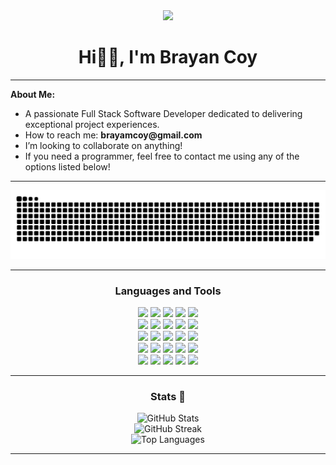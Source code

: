 <div id="header" align="center">
    <img src="https://res.cloudinary.com/highereducation/images/f_auto,q_auto/v1659635843/BestColleges.com/Bootcamp-Student-Learning-to-Code_301240e55a/Bootcamp-Student-Learning-to-Code_301240e55a.jpg" width="200" />
    <h1 align="center">Hi👋🏼, I'm Brayan Coy</h1>
</div>

---

**About Me:**

- A passionate Full Stack Software Developer dedicated to delivering exceptional project experiences.
- How to reach me: __brayamcoy@gmail.com__
- I’m looking to collaborate on anything!
- If you need a programmer, feel free to contact me using any of the options listed below!

---

<div align="center">
  <a href="https://1999azzar.github.io/1999AZZAR/">
    <img src="https://github.com/DHANOLA/DHANOLA/raw/output/github-contribution-grid-snake.svg" alt="snake">
  </a>
</div>

---

<div align="center">
    <h3>Languages and Tools</h3>
    <code><img width="15%" src="https://www.vectorlogo.zone/logos/reactjs/reactjs-ar21.svg"></code>
    <code><img width="15%" src="https://www.vectorlogo.zone/logos/w3_css/w3_css-ar21.svg"></code>
    <code><img width="15%" src="https://www.vectorlogo.zone/logos/nodejs/nodejs-ar21.svg"></code>
    <code><img width="15%" src="https://www.vectorlogo.zone/logos/javascript/javascript-ar21.svg"></code>
    <code><img width="15%" src="https://www.vectorlogo.zone/logos/expressjs/expressjs-ar21.svg"></code>
    <br />
    <code><img width="15%" src="https://www.vectorlogo.zone/logos/python/python-ar21.svg"></code>
    <code><img width="15%" src="https://www.vectorlogo.zone/logos/getbootstrap/getbootstrap-ar21.svg"></code>
    <code><img width="15%" src="https://www.vectorlogo.zone/logos/djangoproject/djangoproject-ar21.svg"></code>
    <code><img width="15%" src="https://www.vectorlogo.zone/logos/jestjsio/jestjsio-ar21.svg"></code>
    <code><img width="15%" src="https://www.vectorlogo.zone/logos/mochajs/mochajs-ar21.svg"></code>
    <br />
    <code><img width="15%" src="https://www.vectorlogo.zone/logos/chaijs/chaijs-ar21.svg"></code>
    <code><img width="15%" src="https://www.vectorlogo.zone/logos/mysql/mysql-ar21.svg"></code>
    <code><img width="15%" src="https://www.vectorlogo.zone/logos/postgresql/postgresql-ar21.svg"></code>
    <code><img width="15%" src="https://www.vectorlogo.zone/logos/mongodb/mongodb-ar21.svg"></code>
    <code><img width="15%" src="https://www.vectorlogo.zone/logos/redis/redis-ar21.svg"></code>
    <br />
    <code><img width="15%" src="https://www.vectorlogo.zone/logos/docker/docker-ar21.svg"></code>
    <code><img width="15%" src="https://www.vectorlogo.zone/logos/kubernetes/kubernetes-ar21.svg"></code>
    <code><img width="15%" src="https://www.vectorlogo.zone/logos/nginx/nginx-ar21.svg"></code>
    <code><img width="15%" src="https://www.vectorlogo.zone/logos/amazon_aws/amazon_aws-ar21.svg"></code>
    <code><img width="15%" src="https://www.vectorlogo.zone/logos/git-scm/git-scm-ar21.svg"></code>
    <br />
    <code><img width="15%" src="https://www.vectorlogo.zone/logos/npmjs/npmjs-ar21.svg"></code>
    <code><img width="15%" src="https://www.vectorlogo.zone/logos/yarnpkg/yarnpkg-ar21.svg"></code>
    <code><img width="15%" src="https://www.vectorlogo.zone/logos/js_webpack/js_webpack-ar21.svg"></code>
    <code><img width="15%" src="https://www.vectorlogo.zone/logos/typescriptlang/typescriptlang-ar21.svg"></code>
    <code><img width="15%" src="https://www.vectorlogo.zone/logos/w3_html5/w3_html5-ar21.svg"></code>
</div>

---

<div align="center">
    <h3>Stats 🧮</h3>
    <img src="https://github-readme-stats.vercel.app/api?username=BDCoy&show_icons=true&theme=onedark" alt="GitHub Stats">
    <br />
    <img src="http://github-readme-streak-stats.herokuapp.com?user=BDCoy&theme=transparent&hide_border=true&border_radius=4.3&exclude_days=Sun" alt="GitHub Streak">
    <br />
    <img src="https://github-readme-stats.vercel.app/api/top-langs/?username=BDCoy&layout=donut" alt="Top Languages">
</div>

---
